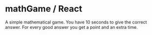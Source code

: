 # mathGame / React
A simple mathematical game. You have 10 seconds to give the correct answer. For every good answer you get a point and an extra time.

